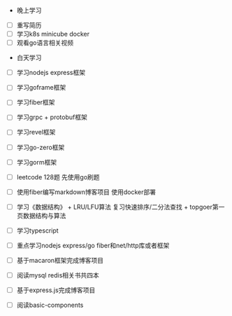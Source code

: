 + 晚上学习

- [ ] 重写简历
- [ ] 学习k8s minicube docker
- [ ] 观看go语言相关视频

+ 白天学习

- [ ] 学习nodejs express框架
- [ ] 学习goframe框架
- [ ] 学习fiber框架
- [ ] 学习grpc + protobuf框架
- [ ] 学习revel框架
- [ ] 学习go-zero框架
- [ ] 学习gorm框架
- [ ] leetcode 128题 先使用go刷题 
- [ ] 使用fiber编写markdown博客项目 使用docker部署
- [ ] 学习《数据结构》 + LRU/LFU算法 复习快速排序/二分法查找 + topgoer第一页数据结构与算法
- [ ] 学习typescript
- [ ] 重点学习nodejs express/go fiber和net/http库或者框架
- [ ] 基于macaron框架完成博客项目
- [ ] 阅读mysql redis相关书共四本
- [ ] 基于express.js完成博客项目
- [ ] 阅读basic-components

